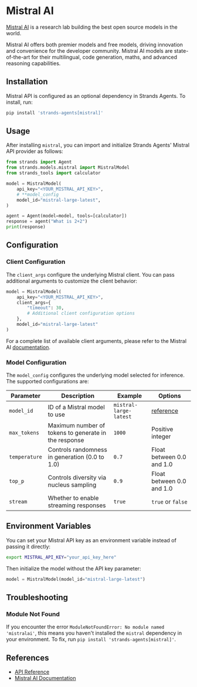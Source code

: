# Mistral AI

[Mistral AI](https://mistral.ai/)  is a research lab building the best open source models in the world.

Mistral AI offers both premier models and free models, driving innovation and convenience for the developer community. Mistral AI models are state-of-the-art for their multilingual, code generation, maths, and advanced reasoning capabilities.

## Installation

Mistral API is configured as an optional dependency in Strands Agents. To install, run:

```bash
pip install 'strands-agents[mistral]'
```

## Usage

After installing `mistral`, you can import and initialize Strands Agents' Mistral API provider as follows:

```python
from strands import Agent
from strands.models.mistral import MistralModel
from strands_tools import calculator

model = MistralModel(
    api_key="<YOUR_MISTRAL_API_KEY>",
    # **model_config
    model_id="mistral-large-latest",
)

agent = Agent(model=model, tools=[calculator])
response = agent("What is 2+2")
print(response)
```

## Configuration

### Client Configuration

The `client_args` configure the underlying Mistral client. You can pass additional arguments to customize the client behavior:

```python
model = MistralModel(
    api_key="<YOUR_MISTRAL_API_KEY>",
    client_args={
        "timeout": 30,
        # Additional client configuration options
    },
    model_id="mistral-large-latest"
)
```

For a complete list of available client arguments, please refer to the Mistral AI [documentation](https://docs.mistral.ai/).

### Model Configuration

The `model_config` configures the underlying model selected for inference. The supported configurations are:

| Parameter | Description | Example | Options |
|-----------|-------------|---------|---------|
| `model_id` | ID of a Mistral model to use | `mistral-large-latest` | [reference](https://docs.mistral.ai/getting-started/models/) |
| `max_tokens` | Maximum number of tokens to generate in the response | `1000` | Positive integer |
| `temperature` | Controls randomness in generation (0.0 to 1.0) | `0.7` | Float between 0.0 and 1.0 |
| `top_p` | Controls diversity via nucleus sampling | `0.9` | Float between 0.0 and 1.0 |
| `stream` | Whether to enable streaming responses | `true` | `true` or `false` |

## Environment Variables

You can set your Mistral API key as an environment variable instead of passing it directly:

```bash
export MISTRAL_API_KEY="your_api_key_here"
```

Then initialize the model without the API key parameter:

```python
model = MistralModel(model_id="mistral-large-latest")
```

## Troubleshooting

### Module Not Found

If you encounter the error `ModuleNotFoundError: No module named 'mistralai'`, this means you haven't installed the `mistral` dependency in your environment. To fix, run `pip install 'strands-agents[mistral]'`.

## References

- [API Reference](../../../api-reference/models.md)
- [Mistral AI Documentation](https://docs.mistral.ai/)
